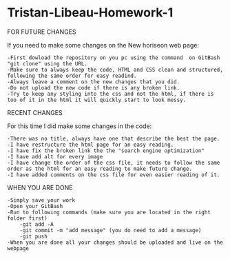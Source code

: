 # Tristan-Libeau-Homework-1
FOR FUTURE CHANGES

If you need to make some changes on the New horiseon web page:

    -First dowload the repository on you pc using the command  on GitBash  "git clone" using the URL.
    -Make sure to always keep the code, HTML and CSS clean and structured, following the same order for easy readind.
    -Always leave a comment on the new changes that you did.
    -Do not upload the new code if there is any broken link.
    -Try to keep any styling into the css and not the html, if there is too of it in the html it will quickly start to look messy.


RECENT CHANGES

For this time I did make some changes in the code:

    -There was no title, always have one that describe the best the page.
    -I have restructure the html page for an easy reading.
    -I have fix the broken link the the "search engine optimization"
    -I have add alt for every image
    -I have change the order of the css file, it needs to follow the same order as the html for an easy reading to make future change.
    -I have added comments on the css file for even easier reading of it.

WHEN YOU ARE DONE

    -Simply save your work
    -Open your GitBash
    -Run to following commands (make sure you are located in the right folder first)
        -git add -A
        -git commit -m "add message" (you do need to add a message)
        -git push
    -When you are done all your changes should be uploaded and live on the webpage